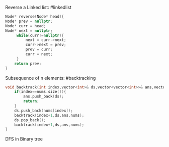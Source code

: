 Reverse a Linked list:
#linkedlist 
```cpp
Node* reverse(Node* head){
Node* prev = nullptr;
Node* curr = head;
Node* next = nullptr;
	 while(curr!=nullptr){
		 next = curr->next;
		 curr->next = prev;
		 prev = curr;
		 curr = next;
	 }
	return prev;
}
```
Subsequence of n elements:
#backtracking
```cpp
void backtrack(int index,vector<int>& ds,vector<vector<int>>& ans,vector<int>& nums){
	if(index==nums.size()){
		ans.push_back(ds);
		return;
	}
	ds.push_back(nums[index]);
	backtrack(index+1,ds,ans,nums);
	ds.pop_back();
	backtrack(index+1,ds,ans,nums);
}
```
DFS in Binary tree
